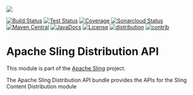 [<img src="https://sling.apache.org/res/logos/sling.png"/>](https://sling.apache.org)

 [![Build Status](https://ci-builds.apache.org/job/Sling/job/modules/job/sling-org-apache-sling-distribution-api/job/master/badge/icon)](https://ci-builds.apache.org/job/Sling/job/modules/job/sling-org-apache-sling-distribution-api/job/master/) [![Test Status](https://img.shields.io/jenkins/tests.svg?jobUrl=https://ci-builds.apache.org/job/Sling/job/modules/job/sling-org-apache-sling-distribution-api/job/master/)](https://ci-builds.apache.org/job/Sling/job/modules/job/sling-org-apache-sling-distribution-api/job/master/test/?width=800&height=600) [![Coverage](https://sonarcloud.io/api/project_badges/measure?project=apache_sling-org-apache-sling-distribution-api&metric=coverage)](https://sonarcloud.io/dashboard?id=apache_sling-org-apache-sling-distribution-api) [![Sonarcloud Status](https://sonarcloud.io/api/project_badges/measure?project=apache_sling-org-apache-sling-distribution-api&metric=alert_status)](https://sonarcloud.io/dashboard?id=apache_sling-org-apache-sling-distribution-api) [![Maven Central](https://maven-badges.herokuapp.com/maven-central/org.apache.sling/org.apache.sling.distribution.api/badge.svg)](https://search.maven.org/#search%7Cga%7C1%7Cg%3A%22org.apache.sling%22%20a%3A%22org.apache.sling.distribution.api%22) [![JavaDocs](https://www.javadoc.io/badge/org.apache.sling/org.apache.sling.distribution.api.svg)](https://www.javadoc.io/doc/org.apache.sling/org.apache.sling.distribution.api) [![License](https://img.shields.io/badge/License-Apache%202.0-blue.svg)](https://www.apache.org/licenses/LICENSE-2.0) [![distribution](https://sling.apache.org/badges/group-distribution.svg)](https://github.com/apache/sling-aggregator/blob/master/docs/groups/distribution.md)&#32;[![contrib](https://sling.apache.org/badges/status-contrib.svg)](https://github.com/apache/sling-aggregator/blob/master/docs/status/contrib.md)

# Apache Sling Distribution API

This module is part of the [Apache Sling](https://sling.apache.org) project.

The Apache Sling Distribution API bundle provides the APIs for the Sling Content Distribution module
